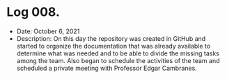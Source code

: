 # Log 008.
- Date: October 6, 2021
- Description: On this day the repository was created in GitHub and started to organize the documentation that was already available to determine what was needed and to be able to divide the missing tasks among the team. Also began to schedule the activities of the team and scheduled a private meeting with Professor Edgar Cambranes.

